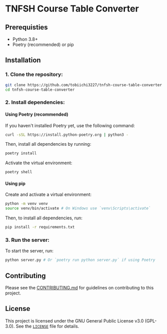 # TNFSH Course Table Converter

## Prerequisties

- Python 3.8+
- Poetry (recommended) or pip

## Installation


### 1. Clone the repository:

```sh
git clone https://github.com/tobiichi3227/tnfsh-course-table-converter
cd tnfsh-course-table-converter
```

### 2. Install dependencies:

#### Using Poetry (recommended)

If you haven't installed Poetry yet, use the following command:

```sh
curl -sSL https://install.python-poetry.org | python3 -
```

Then, install all dependencies by running:

```sh
poetry install
```

Activate the virtual environment:

```sh
poetry shell
```

#### Using pip

Create and activate a virtual environment:

```sh
python -m venv venv
source venv/bin/activate # On Windows use `venv\Scripts\activate`
```

Then, to install all dependencies, run:

```sh
pip install -r requirements.txt
```

### 3. Run the server:

To start the server, run:

```sh
python server.py # Or `poetry run python server.py` if using Poetry
```

## Contributing

Please see the [CONTRIBUTING.md](./CONTRIBUTING.md) for guidelines on contributing to this project.

## License

This project is licensed under the GNU General Public License v3.0 (GPL-3.0). See the [`LICENSE`](./LICENSE) file for details.
